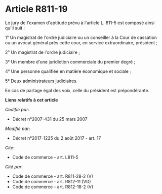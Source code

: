 # Article R811-19

Le jury de l'examen d'aptitude prévu à l'article L. 811-5 est composé ainsi qu'il suit :

1° Un magistrat de l'ordre judiciaire ou un conseiller à la Cour de cassation ou un avocat général près cette cour, en
service extraordinaire, président ;

2° Un magistrat de l'ordre judiciaire ;

3° Un membre d'une juridiction commerciale du premier degré ;

4° Une personne qualifiée en matière économique et sociale ;

5° Deux administrateurs judiciaires.

En cas de partage égal des voix, celle du président est prépondérante.

**Liens relatifs à cet article**

_Codifié par_:

  - Décret n°2007-431 du 25 mars 2007

_Modifié par_:

  - Décret n°2017-1225 du 2 août 2017 - art. 17

_Cite_:

  - Code de commerce - art. L811-5

_Cité par_:

  - Code de commerce - art. R811-28-2 (V)
  - Code de commerce - art. R812-11 (VD)
  - Code de commerce - art. R812-18-2 (V)
